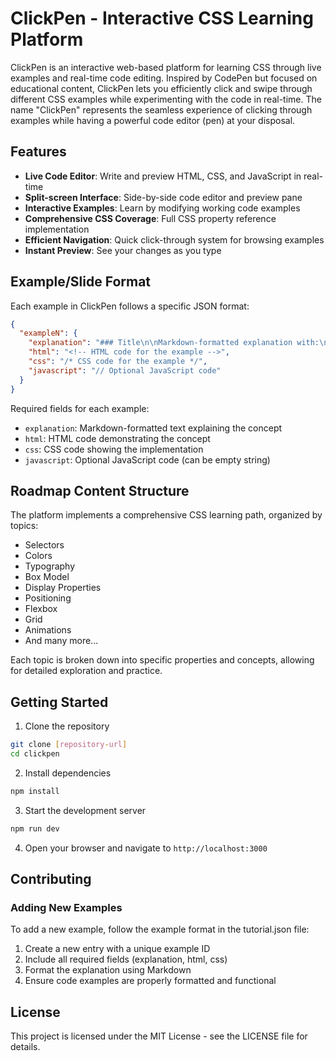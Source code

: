 # ClickPen - Interactive CSS Learning Platform

ClickPen is an interactive web-based platform for learning CSS through live examples and real-time code editing. Inspired by CodePen but focused on educational content, ClickPen lets you efficiently click and swipe through different CSS examples while experimenting with the code in real-time. The name "ClickPen" represents the seamless experience of clicking through examples while having a powerful code editor (pen) at your disposal.

## Features

- **Live Code Editor**: Write and preview HTML, CSS, and JavaScript in real-time
- **Split-screen Interface**: Side-by-side code editor and preview pane
- **Interactive Examples**: Learn by modifying working code examples
- **Comprehensive CSS Coverage**: Full CSS property reference implementation
- **Efficient Navigation**: Quick click-through system for browsing examples
- **Instant Preview**: See your changes as you type

## Example/Slide Format

Each example in ClickPen follows a specific JSON format:

```json
{
  "exampleN": {
    "explanation": "### Title\n\nMarkdown-formatted explanation with:\n\n* Bullet points\n* Code snippets using `backticks`\n* Detailed property descriptions",
    "html": "<!-- HTML code for the example -->",
    "css": "/* CSS code for the example */",
    "javascript": "// Optional JavaScript code"
  }
}
```

Required fields for each example:
- `explanation`: Markdown-formatted text explaining the concept
- `html`: HTML code demonstrating the concept
- `css`: CSS code showing the implementation
- `javascript`: Optional JavaScript code (can be empty string)

## Roadmap Content Structure

The platform implements a comprehensive CSS learning path, organized by topics:
- Selectors
- Colors
- Typography
- Box Model
- Display Properties
- Positioning
- Flexbox
- Grid
- Animations
- And many more...

Each topic is broken down into specific properties and concepts, allowing for detailed exploration and practice.

## Getting Started

1. Clone the repository
```bash
git clone [repository-url]
cd clickpen
```

2. Install dependencies
```bash
npm install
```

3. Start the development server
```bash
npm run dev
```

4. Open your browser and navigate to `http://localhost:3000`

## Contributing

### Adding New Examples
To add a new example, follow the example format in the tutorial.json file:

1. Create a new entry with a unique example ID
2. Include all required fields (explanation, html, css)
3. Format the explanation using Markdown
4. Ensure code examples are properly formatted and functional

## License

This project is licensed under the MIT License - see the LICENSE file for details.